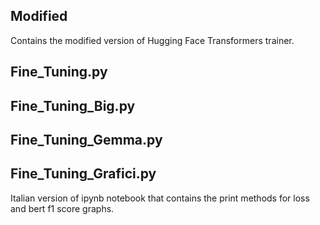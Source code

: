 ## Modified

Contains the modified version of Hugging Face Transformers trainer.

## Fine_Tuning.py

## Fine_Tuning_Big.py

## Fine_Tuning_Gemma.py

## Fine_Tuning_Grafici.py

Italian version of ipynb notebook that contains the print methods for loss and bert f1 score graphs.
